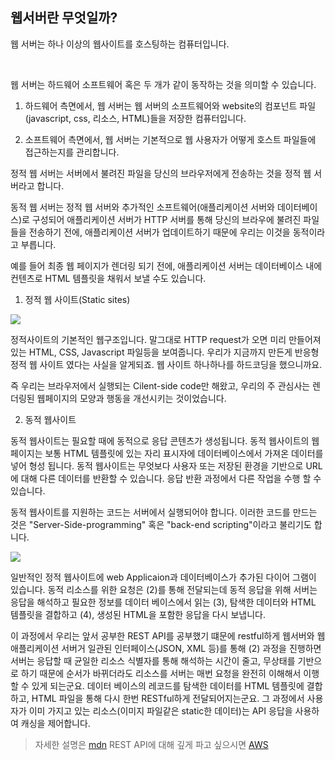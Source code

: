 ## 웹서버란 무엇일까?


웹 서버는 하나 이상의 웹사이트를 호스팅하는 컴퓨터입니다. 

<br>

웹 서버는 하드웨어 소프트웨어 혹은 두 개가 같이 동작하는 것을 의미할 수 있습니다.

1. 하드웨어 측면에서, 웹 서버는 웹 서버의 소프트웨어와 website의 컴포넌트 파일(javascript, css, 리소스, HTML)들을 저장한 컴퓨터입니다.

2. 소프트웨어 측면에서, 웹 서버는 기본적으로 웹 사용자가 어떻게 호스트 파일들에 접근하는지를 관리합니다.


정적 웹 서버는 서버에서 불려진 파일을 당신의 브라우저에게 전송하는 것을 정적 웹 서버라고 합니다.

동적 웹 서버는 정적 웹 서버와 추가적인 소프트웨어(애플리케이션 서버와 데이터베이스)로 구성되어 애플리케이션 서버가 HTTP 서버를 통해 당신의 브라우에 불려진 파일들을 전송하기 전에, 애플리케이션 서버가 업데이트하기 때문에 우리는 이것을 동적이라고 부릅니다.

예를 들어 최종 웹 페이지가 렌더링 되기 전에, 애플리케이션 서버는 데이터베이스 내에 컨텐츠로 HTML 템플릿을 채워서 보낼 수도 있습니다.

1. 정적 웹 사이트(Static sites)

<img src= "https://developer.mozilla.org/ko/docs/Learn/Server-side/First_steps/Introduction/basic_static_app_server.png" />

정적사이트의 기본적인 웹구조입니다. 말그대로 HTTP request가 오면 미리 만들어져 있는 HTML, CSS, Javascript 파일등을 보여줍니다. 우리가 지금까지 만든게 반응형 정적 웹 사이트 였다는 사실을 알게되죠. 웹 사이트 하나하나를 하드코딩을 했으니까요.

즉 우리는 브라우저에서 실행되는 Cilent-side code만 해왔고, 우리의 주 관심사는 렌더링된 웹페이지의 모양과 행동을 개선시키는 것이었습니다.


2. 동적 웹사이트

동적 웹사이트는 필요할 때에 동적으로 응답 콘텐츠가 생성됩니다. 동적 웹사이트의 웹 페이지는 보통 HTML 템플릿에 있는 자리 표시자에 데이터베이스에서 가져온 데이터를 넣어 형성 됩니다. 동적 웹사이트는 무엇보다 사용자 또는 저장된 환경을 기반으로 URL에 대해 다른 데이터를 반환할 수 있습니다. 응답 반환 과정에서 다른 작업을 수행 할 수 있습니다.

동적 웹사이트를 지원하는 코드는 서버에서 실행되어야 합니다. 이러한 코드를 만드는 것은 "Server-Side-programming" 혹은 "back-end scripting"이라고 불리기도 합니다.

<img src = "https://developer.mozilla.org/ko/docs/Learn/Server-side/First_steps/Introduction/web_application_with_html_and_steps.png" />

일반적인 정적 웹사이트에 web Applicaion과 데이터베이스가 추가된 다이어 그램이 있습니다. 동적 리소스를 위한 요청은 (2)를 통해 전달되는데 동적 응답을 위해 서버는 응답을 해석하고 필요한 정보를 데이터 베이스에서 읽는 (3), 탐색한 데이터와 HTML 템플릿을 결합하고 (4), 생성된 HTML을 포함한 응답을 다시 보냅니다.

이 과정에서 우리는 앞서 공부한 REST API를 공부했기 떄문에 restful하게 웹서버와 웹애플리케이션 서버거 일관된 인터페이스(JSON, XML 등)를 통해 (2) 과정을 진행하면 서버는 응답할 때 균일한 리소스 식별자를 통해 해석하는 시간이 줄고, 무상태를 기반으로 하기 때문에 순서가 바뀌더라도 리소스를 서버는 매번 요청을 완전히 이해해서 이행할 수 있게 되는군요. 데이터 베이스의 레코드를 탐색한 데이터를 HTML 템플릿에 결합하고, HTML 파일을 통해 다시 한번 RESTful하게 전달되어지는군요. 그 과정에서 사용자가 이미 가지고 있는 리소스(이미지 파일같은 static한 데이터)는 API 응답을 사용하여 캐싱을 제어합니다.

>자세한 설명은 <a href = "https://developer.mozilla.org/ko/docs/Learn/Server-side/First_steps/Introduction">mdn</a> REST API에 대해 깊게 파고 싶으시면 <a href = "https://aws.amazon.com/ko/what-is/restful-api/">AWS</a>
